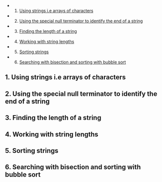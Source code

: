 <!-- vscode-markdown-toc -->
* 1. [Using strings i.e arrays of characters](#Usingstringsi.earraysofcharacters)
* 2. [Using the special null terminator to identify the end of a string](#Usingthespecialnullterminatortoidentifytheendofastring)
* 3. [Finding the length of a string](#Findingthelengthofastring)
* 4. [Working with string lengths](#Workingwithstringlengths)
* 5. [Sorting strings](#Sortingstrings)
* 6. [Searching with bisection and sorting with bubble sort](#Searchingwithbisectionandsortingwithbubblesort)

<!-- vscode-markdown-toc-config
	numbering=true
	autoSave=true
	/vscode-markdown-toc-config -->
<!-- /vscode-markdown-toc -->



##  1. <a name='Usingstringsi.earraysofcharacters'></a>Using strings i.e arrays of characters

##  2. <a name='Usingthespecialnullterminatortoidentifytheendofastring'></a>Using the special null terminator to identify the end of a string

##  3. <a name='Findingthelengthofastring'></a>Finding the length of a string

##  4. <a name='Workingwithstringlengths'></a>Working with string lengths

##  5. <a name='Sortingstrings'></a>Sorting strings

##  6. <a name='Searchingwithbisectionandsortingwithbubblesort'></a>Searching with bisection and sorting with bubble sort
